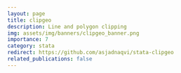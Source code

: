 ```yaml
---
layout: page
title: clipgeo
description: Line and polygon clipping
img: assets/img/banners/clipgeo_banner.png
importance: 7
category: stata
redirect: https://github.com/asjadnaqvi/stata-clipgeo
related_publications: false
---
```



